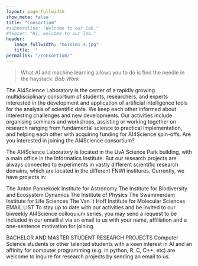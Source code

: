 ```yaml
---
layout: page-fullwidth 
show_meta: false
title: "Consortium"
#subheadline: "Welcome to our lab."
#teaser: "Hi, welcome to our lab."
header:
   image_fullwidth: "molsim1_s.jpg"
   title: ''
permalink: "/consortium/"
---
```

> What AI and machine learning allows you to do is find the needle in the haystack.
<cite>Bob Work</cite>

The AI4Science Laboratory is the center of a rapidly growing multidisciplinary consortium of students, researchers, and experts interested in the development and application of artificial intelligence tools for the analysis of scientific data. We keep each other informed about interesting challenges and new developments. Our activities include organising seminars and workshops, assisting or working together on research ranging from fundamental science to practical implementation, and helping each other with acquiring funding for AI4Science spin-offs. Are you interested in joining the AI4Science consortium?

The AI4Science Laboratory is located in the UvA Science Park building, with a main office in the Informatics Institute. But our research projects are always connected to experiments in vastly different scientific research domains, which are located in the different FNWI institures. Currently, we have projects in:

The Anton Pannekoek Institute for Astronomy
The Institute for Biodiversity and Ecosystem Dynamics
The Institute of Physics
The Swammerdam Institute for Life Sciences
The Van 't Hoff Institute for Molecular Sciences
EMAIL LIST
To stay up to date with our activities and be invited to our biweekly AI4Science colloquium series, you may send a request to be included in our emaillist via an email to us with your name, affiliation and a one-sentence motivation for joining.

BACHELOR AND MASTER STUDENT RESEARCH PROJECTS
Computer Science students or other talented students with a keen interest in AI and an affinity for computer programming (e.g. in python, R, C, C++, etc) are welcome to inquire for research projects by sending an email to us.
